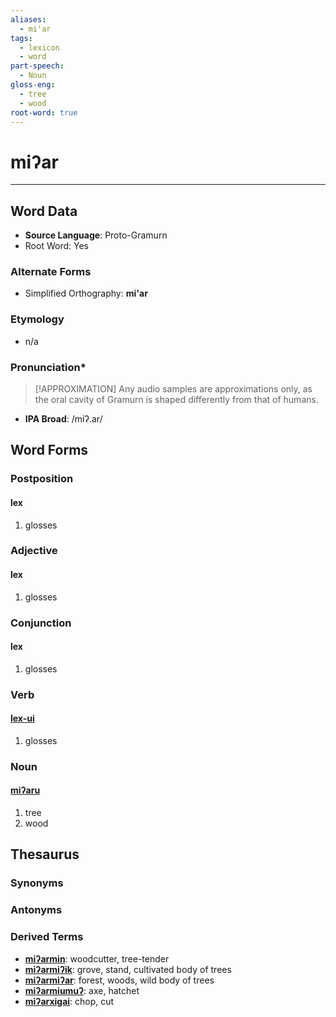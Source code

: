 ```yaml
---
aliases:
  - mi'ar
tags:
  - lexicon
  - word
part-speech:
  - Noun
gloss-eng:
  - tree
  - wood
root-word: true
---
```

# miʔar
---
## Word Data
- **Source Language**: Proto-Gramurn
- Root Word: Yes
### Alternate Forms
- Simplified Orthography: **mi'ar**
### Etymology
- n/a
### Pronunciation\*
> [!APPROXIMATION]
> Any audio samples are approximations only, as the oral cavity of Gramurn is shaped differently from that of humans.
- **IPA Broad**: /miʔ.ar/
## Word Forms

### Postposition
#### lex
1. glosses
### Adjective
#### lex
1. glosses
### Conjunction
#### lex
1. glosses
### Verb
#### [lex-ui]()
1. glosses
### Noun
#### [miʔaru](lexicon/m/miʔaru)
1. tree
2. wood
## Thesaurus
### Synonyms

### Antonyms

### Derived Terms
- [**miʔarmin**](lexicon/m/miʔarmin): woodcutter, tree-tender
- [**miʔarmiʔik**](lexicon/m/miʔarmiʔik): grove, stand, cultivated body of trees
- [**miʔarmiʔar**](lexicon/m/miʔarmiʔar): forest, woods, wild body of trees
- [**miʔarmiumuʔ**](lexicon/m/miʔarmiumuʔ): axe, hatchet
- [**miʔarxigai**](lexicon/m/miʔarxigai): chop, cut